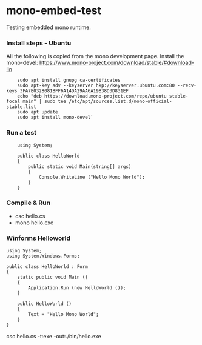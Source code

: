 # mono-embed-test
Testing embedded mono runtime.

### Install steps - Ubuntu
All the following is copied from the mono development page.
Install the mono-devel:
https://www.mono-project.com/download/stable/#download-lin
```
    sudo apt install gnupg ca-certificates
    sudo apt-key adv --keyserver hkp://keyserver.ubuntu.com:80 --recv-keys 3FA7E0328081BFF6A14DA29AA6A19B38D3D831EF
    echo "deb https://download.mono-project.com/repo/ubuntu stable-focal main" | sudo tee /etc/apt/sources.list.d/mono-official-stable.list
    sudo apt update
    sudo apt install mono-devel`
```
### Run a test
```
    using System;

    public class HelloWorld
    {
        public static void Main(string[] args)
        {
            Console.WriteLine ("Hello Mono World");
        }
    }
```
### Compile & Run
* csc hello.cs
* mono hello.exe

### Winforms Helloworld
    using System;
    using System.Windows.Forms;

    public class HelloWorld : Form
    {
        static public void Main ()
        {
            Application.Run (new HelloWorld ());
        }

        public HelloWorld ()
        {
            Text = "Hello Mono World";
        }
    }

csc hello.cs -t:exe -out:./bin/hello.exe


